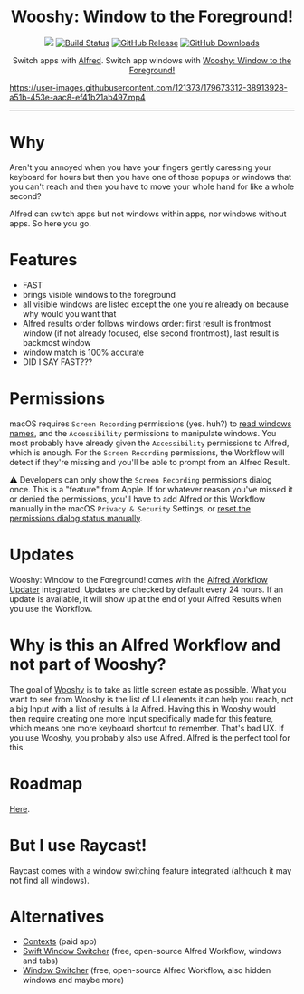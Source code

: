 <h1 align="center">Wooshy: Window to the Foreground!</h1>

<p align="center">
    <a href="https://apps.apple.com/us/app/macos-big-sur/id1526878132?mt=12"><img src="https://img.shields.io/badge/macOS-11.5 Big%20Sur%2B-red"></a>
    <a href="https://github.com/godbout/WooshyWindowToTheForeground/actions"><img src="https://img.shields.io/github/workflow/status/godbout/WooshyWindowToTheForeground/tests" alt="Build Status"></a>
    <a href="https://github.com/godbout/WooshyWindowToTheForeground/releases"><img src="https://img.shields.io/github/release/godbout/WooshyWindowToTheForeground.svg" alt="GitHub Release"></a>
    <a href="https://github.com/godbout/WooshyWindowToTheForeground/releases"><img src="https://img.shields.io/github/downloads/godbout/WooshyWindowToTheForeground/total.svg" alt="GitHub Downloads"></a>
</p>

<p align="center">
    Switch apps with <a href="https://www.alfredapp.com">Alfred</a>. Switch app windows with <a href="https://github.com/godbout/WooshyWindowToTheForeground/releases/latest">Wooshy: Window to the Foreground!</a>
</p>

https://user-images.githubusercontent.com/121373/179673312-38913928-a51b-453e-aac8-ef41b21ab497.mp4

___

# Why

Aren't you annoyed when you have your fingers gently caressing your keyboard for hours but then you have one of those popups or windows that you can't reach and then you have to move your whole hand for like a whole second?

Alfred can switch apps but not windows within apps, nor windows without apps. So here you go.

# Features

* FAST
* brings visible windows to the foreground
* all visible windows are listed except the one you're already on because why would you want that
* Alfred results order follows windows order: first result is frontmost window (if not already focused, else second frontmost), last result is backmost window
* window match is 100% accurate
* DID I SAY FAST???

# Permissions

macOS requires `Screen Recording` permissions (yes. huh?) to [read windows names](https://github.com/godbout/WooshyWindowToTheForeground/blob/c906b1921ad4b419f8aa99a469a2a3f76b0952fb/WooshyWindowToTheForeground/Menus/Entrance.swift#L158), and the `Accessibility` permissions to manipulate windows.
You most probably have already given the `Accessibility` permissions to Alfred, which is enough.
For the `Screen Recording` permissions, the Workflow will detect if they're missing and you'll be able to prompt from an Alfred Result.

⚠️ Developers can only show the `Screen Recording` permissions dialog once. This is a "feature" from Apple.
If for whatever reason you've missed it or denied the permissions, you'll have to add Alfred or this Workflow manually in the macOS `Privacy & Security` Settings, or [reset the permissions dialog status manually](https://apple.stackexchange.com/questions/384230/how-do-i-reset-screen-recording-permission-on-macos-catalina).

# Updates

Wooshy: Window to the Foreground! comes with the [Alfred Workflow Updater](https://github.com/godbout/AlfredWorkflowUpdater) integrated. Updates are checked by default every 24 hours.
If an update is available, it will show up at the end of your Alfred Results when you use the Workflow.

# Why is this an Alfred Workflow and not part of Wooshy?

The goal of [Wooshy](https://wooshy.app) is to take as little screen estate as possible. What you want to see from Wooshy is the list of UI elements it can help you reach, not a big Input with a list of results à la Alfred.
Having this in Wooshy would then require creating one more Input specifically made for this feature, which means one more keyboard shortcut to remember. That's bad UX.
If you use Wooshy, you probably also use Alfred. Alfred is the perfect tool for this.

# Roadmap

[Here](https://github.com/godbout/WooshyWindowToTheForeground/issues?q=is%3Aissue+is%3Aopen+label%3Aroadmap).

# But I use Raycast!

Raycast comes with a window switching feature integrated (although it may not find all windows).

# Alternatives

* [Contexts](https://contexts.co) (paid app)
* [Swift Window Switcher](https://github.com/mandrigin/AlfredSwitchWindows) (free, open-source Alfred Workflow, windows and tabs)
* [Window Switcher](https://github.com/alfredapp/window-switcher-workflow/) (free, open-source Alfred Workflow, also hidden windows and maybe more)
